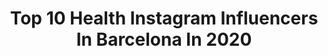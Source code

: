 ---
title: Top 10 Health Instagram Influencers In Barcelona In 2020
description: >-
  Find top health Instagram influencers in Barcelona in 2020. Most popular hashtags: #health #cute #free #barcelona.
platform: Instagram
profiles:
  - username: "salomon.spain"
    fullname: >-
      Salomon_ES
    location: "Spain"
    followers: 43907
    engagement: 184
    commentsToLikes: 0.016888
    id: ck0u2nk3n0hnb0i19l75i7hig
    verified: false
    hashtags: "#zegamaaizkorri, #running, #goldentrail, #correr"
  - username: "victornunezzz"
    fullname: >-
      Victor Nuñez
    location: "Spain"
    followers: 20073
    engagement: 402
    commentsToLikes: 0.022180
    id: ck8sxpxppi89t0j78ofvjissz
    verified: false
    hashtags: "#bully, #couplegoals, #picoftheday, #grappling"
  - username: "jeanclaudeades"
    fullname: >-
      Jean Claude Ades
    location: "Spain"
    followers: 27799
    engagement: 188
    commentsToLikes: 0.038232
    id: ck5c3goj7zac20i11n29uu7ow
    verified: true
    hashtags: "#sohogardendxb, #melodichouse, #becrazyibizaoffical, #readyfor2020"
  - username: "chema_trezze"
    fullname: >-
      Chema Malavia
    location: "Spain"
    followers: 37443
    engagement: 513
    commentsToLikes: 0.055788
    id: ckapbdzr3zkdw0i78t11m4h67
    verified: false
    hashtags: "#menstreetwear, #fitness, #menmodel, #freepoeple"
  - username: "laura.blancafort"
    fullname: >-
      Laura Blancafort
    location: "Spain"
    followers: 2533
    engagement: 2033
    commentsToLikes: 0.068170
    id: ck5hr3tfju7wa0i112hnsk08c
    verified: false
    hashtags: "#beauty, #fitnessmodel, #fitnessgirl, #landscapephotography"
  - username: "tanieta2"
    fullname: >-
      T҉A҉N҉I҉A҉
    location: "Spain"
    followers: 20747
    engagement: 381
    commentsToLikes: 0.019617
    id: ck6u3uudf00lq0j71nq4thyk6
    verified: false
    hashtags: "#animalprint, #behappy, #monday, #free"
  - username: "saulejakim"
    fullname: >-
      ✨Saulė Jakimavičiūtė✨
    location: "Spain"
    followers: 2547
    engagement: 1118
    commentsToLikes: 0.051445
    id: ckap7x7yelyqt0i78u6pz5k0n
    verified: false
    hashtags: "#montana, #fitnesslife, #goodvibes, #trails"
  - username: "joanamaso"
    fullname: >-
      Joana Masó - yoga & health
    location: "Spain"
    followers: 4366
    engagement: 794
    commentsToLikes: 0.083965
    id: ck136kkut6yob0i19b7db08nn
    verified: false
    hashtags: "#nike, #worldcleanupday, #crucerowellness, #twinoutfits"
  - username: "juliosotelo_"
    fullname: >-
      Julio Sotelo
    location: "Spain"
    followers: 6158
    engagement: 1401
    commentsToLikes: 0.058174
    id: ck6u9ek4vx3u60j71x70swdn1
    verified: false
    hashtags: "#motivation, #engineering, #gym, #deadplanche"
  - username: "ashley_rothman"
    fullname: >-
      Ashley Rothman
    location: "Spain"
    followers: 24287
    engagement: 499
    commentsToLikes: 0.048522
    id: ckaowktx19d380i78yhvj56zi
    verified: false
    hashtags: "#barcelonanights, #bucketlistcheck, #quarantinelife, #lockdown"
---